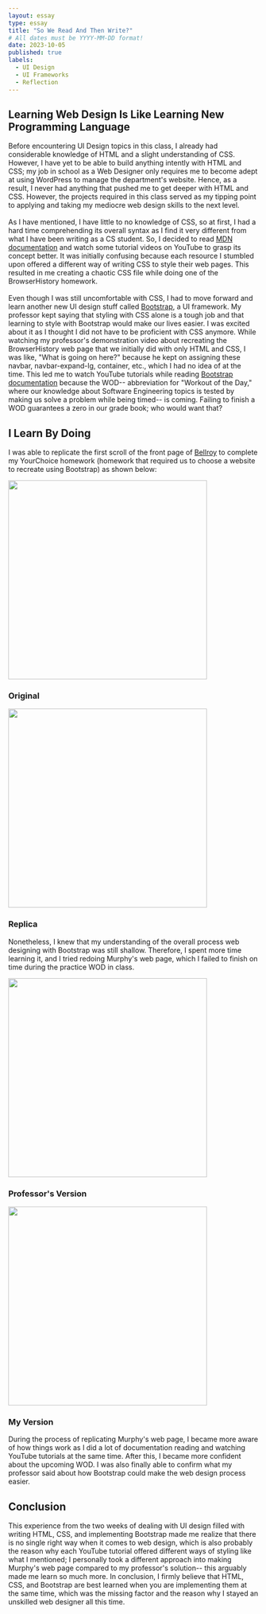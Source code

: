 ```yaml
---
layout: essay
type: essay
title: "So We Read And Then Write?"
# All dates must be YYYY-MM-DD format!
date: 2023-10-05
published: true
labels:
  - UI Design
  - UI Frameworks
  - Reflection
---
```



## Learning Web Design Is Like Learning New Programming Language

<p>
Before encountering UI Design topics in this class, I already had considerable knowledge of HTML and a slight understanding of CSS. However, I have yet to be able to build anything intently with HTML and CSS; my job in school as a Web Designer only requires me to become adept at using WordPress to manage the department's website. Hence, as a result, I never had anything that pushed me to get deeper with HTML and CSS. However, the projects required in this class served as my tipping point to applying and taking my mediocre web design skills to the next level.
<br><br>
As I have mentioned, I have little to no knowledge of CSS, so at first, I had a hard time comprehending its overall syntax as I find it very different from what I have been writing as a CS student. So, I decided to read <a href="https://developer.mozilla.org/en-US/docs/Web/CSS" target="_blank">MDN documentation</a> and watch some tutorial videos on YouTube to grasp its concept better. It was initially confusing because each resource I stumbled upon offered a different way of writing CSS to style their web pages. This resulted in me creating a chaotic CSS file while doing one of the BrowserHistory homework. 
<br><br>
Even though I was still uncomfortable with CSS, I had to move forward and learn another new UI design stuff called <a href="https://getbootstrap.com/" target="_blank">Bootstrap</a>, a UI framework. My professor kept saying that styling with CSS alone is a tough job and that learning to style with Bootstrap would make our lives easier. I was excited about it as I thought I did not have to be proficient with CSS anymore. While watching my professor's demonstration video about recreating the BrowserHistory web page that we initially did with only HTML and CSS, I was like, "What is going on here?" because he kept on assigning these navbar, navbar-expand-lg, container, etc., which I had no idea of at the time. This led me to watch YouTube tutorials while reading <a href="https://getbootstrap.com/docs/5.3/getting-started/introduction/" target="_blank">Bootstrap documentation</a> because the WOD-- abbreviation for "Workout of the Day," where our knowledge about Software Engineering topics is tested by making us solve a problem while being timed-- is coming. Failing to finish a WOD guarantees a zero in our grade book; who would want that?
</p>

## I Learn By Doing


<p>
I was able to replicate the first scroll of the front page of <a target="_blank" href="https://bellroy.com/">Bellroy</a> to complete my YourChoice homework (homework that required us to choose a website to recreate using Bootstrap) as shown below:
</p>

<div class="container">
<div class="row align-items-center justify-content-center">
<div class="col align-items-center">
<img class="ms-4" width="400px" src="../img/essay-photos/read-and-write-photos/bellroy-official.png">
<h3 class="text-center">Original</h3>
</div>
<div class="col align-items-center">
<img class="ms-4" width="400px" src="../img/essay-photos/read-and-write-photos/bellroy-replica.png">
<h3 class="text-center">Replica</h3>
</div>
</div>
</div>
<p>
Nonetheless, I knew that my understanding of the overall process web designing with Bootstrap was still shallow. Therefore, I spent more time learning it, and I tried redoing Murphy's web page, which I failed to finish on time during the practice WOD in class. 
</p>
<div class="container">
<div class="row align-items-center justify-content-center">
<div class="col align-items-center">
<img class="ms-4" width="400px" src="../img/essay-photos/read-and-write-photos/murphy-prof.png">
<h3 class="text-center">Professor's Version</h3>
</div>
<div class="col align-items-center">
<img class="ms-4" width="400px" src="../img/essay-photos/read-and-write-photos/murphy-mine.png">
<h3 class="text-center">My Version</h3>
</div>
</div>
</div>
<p>
During the process of replicating Murphy's web page, I became more aware of how things work as I did a lot of documentation reading and watching YouTube tutorials at the same time. After this, I became more confident about the upcoming WOD. I was also finally able to confirm what my professor said about how Bootstrap could make the web design process easier.
</p>


## Conclusion

<p>
This experience from the two weeks of dealing with UI design filled with writing HTML, CSS, and implementing Bootstrap made me realize that there is no single right way when it comes to web design, which is also probably the reason why each YouTube tutorial offered different ways of styling like what I mentioned; I personally took a different approach into making Murphy's web page compared to my professor's solution-- this arguably made me learn so much more. In conclusion, I firmly believe that HTML, CSS, and Bootstrap are best learned when you are implementing them at the same time, which was the missing factor and the reason why I stayed an unskilled web designer all this time.
</p>


